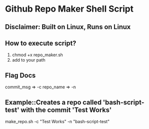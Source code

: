 
# Github Repo Maker Shell Script

## Disclaimer: Built on Linux, Runs on Linux


## How to execute script?
1. chmod +x repo_maker.sh 
2. add to your path

## Flag Docs
commit_msg => -c 
repo_name => -n

## Example::Creates a repo called 'bash-script-test' with the commit 'Test Works' 
make_repo.sh -c "Test Works" -n "bash-script-test" 